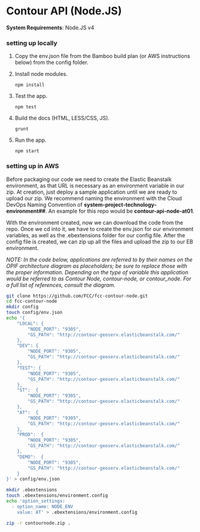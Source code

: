 # Contour API (Node.JS)
**System Requirements**: Node.JS v4
### setting up locally
1. Copy the env.json file from the Bamboo build plan (or AWS instructions below) from the config folder.

2. Install node modules.  
   ```
   npm install
   ```

3. Test the app.  
   ```
   npm test
   ```
   
4. Build the docs (HTML, LESS/CSS, JS).  
   ```
   grunt
   ```
   
4. Run the app.  
   ```
   npm start
   ```


### setting up in AWS
Before packaging our code we need to create the Elastic Beanstalk environment, as that URL is necessary as an environment variable in our zip. At creation, just deploy a sample application until we are ready to upload our zip. We recommend naming the environment with the Cloud DevOps Naming Convention of **system-project-technology-environment##**. An example for this repo would be **contour-api-node-at01**.

With the environment created, now we can download the code from the repo. Once we cd into it, we have to create the env.json for our environment variables, as well as the .ebextensions folder for our config file. After the config file is created, we can zip up all the files and upload the zip to our EB environment.

*NOTE: In the code below, applications are referred to by their names on the OPIF architecture diagram as placeholders; be sure to replace those with the proper information. Depending on the type of variable this application would be referred to as Contour Node, contour-node, or contour_node. For a full list of references, consult the diagram.*

```bash
git clone https://github.com/FCC/fcc-contour-node.git
cd fcc-contour-node
mkdir config
touch config/env.json
echo '{	
	"LOCAL": {
		"NODE_PORT": "9305",
		"GS_PATH": "http://contour-geoserv.elasticbeanstalk.com/"		
	},
	"DEV": {
		"NODE_PORT": "9305",
		"GS_PATH": "http://contour-geoserv.elasticbeanstalk.com/"
	},
	"TEST": {
		"NODE_PORT": "9305",
		"GS_PATH": "http://contour-geoserv.elasticbeanstalk.com/"
	},
	"ST":  {
		"NODE_PORT": "9305",
		"GS_PATH": "http://contour-geoserv.elasticbeanstalk.com/"
	},
	"AT":  {
		"NODE_PORT": "9305",
		"GS_PATH": "http://contour-geoserv.elasticbeanstalk.com/"
	},
	"PROD":  {
		"NODE_PORT": "9305",
		"GS_PATH": "http://contour-geoserv.elasticbeanstalk.com/"
	},
	"DEMO":  {
		"NODE_PORT": "9305",
		"GS_PATH": "http://contour-geoserv.elasticbeanstalk.com/"
	}
}' > config/env.json

mkdir .ebextensions
touch .ebextensions/environment.config
echo 'option_settings:
  - option_name: NODE_ENV
    value: AT' > .ebextensions/environment.config

zip -r contournode.zip .
```
